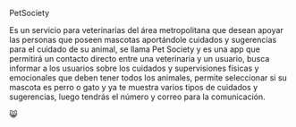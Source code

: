 PetSociety

Es un servicio para veterinarias del área metropolitana que desean apoyar las personas que poseen mascotas aportándole cuidados y sugerencias para el cuidado de su animal, se llama Pet Society y es una app que permitirá un contacto directo entre una veterinaria y un usuario, busca informar a los usuarios sobre los cuidados y supervisiones físicas y emocionales que deben tener todos los animales, permite seleccionar si su mascota es perro o gato y ya te muestra varios tipos de cuidados y sugerencias, luego tendrás el número y correo para la comunicación.

 
😸
